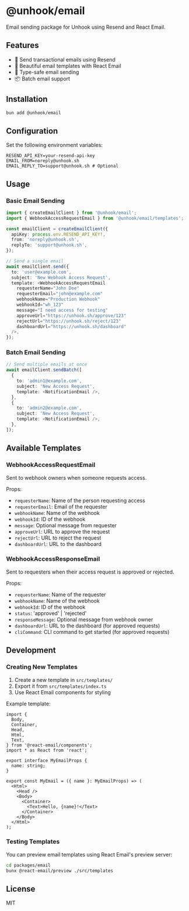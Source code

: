 # @unhook/email

Email sending package for Unhook using Resend and React Email.

## Features

- 📧 Send transactional emails using Resend
- 🎨 Beautiful email templates with React Email
- 🔧 Type-safe email sending
- 📦 Batch email support

## Installation

```bash
bun add @unhook/email
```

## Configuration

Set the following environment variables:

```env
RESEND_API_KEY=your-resend-api-key
EMAIL_FROM=noreply@unhook.sh
EMAIL_REPLY_TO=support@unhook.sh # Optional
```

## Usage

### Basic Email Sending

```typescript
import { createEmailClient } from '@unhook/email';
import { WebhookAccessRequestEmail } from '@unhook/email/templates';

const emailClient = createEmailClient({
  apiKey: process.env.RESEND_API_KEY!,
  from: 'noreply@unhook.sh',
  replyTo: 'support@unhook.sh',
});

// Send a single email
await emailClient.send({
  to: 'user@example.com',
  subject: 'New Webhook Access Request',
  template: <WebhookAccessRequestEmail
    requesterName="John Doe"
    requesterEmail="john@example.com"
    webhookName="Production Webhook"
    webhookId="wh_123"
    message="I need access for testing"
    approveUrl="https://unhook.sh/approve/123"
    rejectUrl="https://unhook.sh/reject/123"
    dashboardUrl="https://unhook.sh/dashboard"
  />,
});
```

### Batch Email Sending

```typescript
// Send multiple emails at once
await emailClient.sendBatch([
  {
    to: 'admin1@example.com',
    subject: 'New Access Request',
    template: <NotificationEmail />,
  },
  {
    to: 'admin2@example.com',
    subject: 'New Access Request',
    template: <NotificationEmail />,
  },
]);
```

## Available Templates

### WebhookAccessRequestEmail

Sent to webhook owners when someone requests access.

Props:
- `requesterName`: Name of the person requesting access
- `requesterEmail`: Email of the requester
- `webhookName`: Name of the webhook
- `webhookId`: ID of the webhook
- `message`: Optional message from requester
- `approveUrl`: URL to approve the request
- `rejectUrl`: URL to reject the request
- `dashboardUrl`: URL to the dashboard

### WebhookAccessResponseEmail

Sent to requesters when their access request is approved or rejected.

Props:
- `requesterName`: Name of the requester
- `webhookName`: Name of the webhook
- `webhookId`: ID of the webhook
- `status`: 'approved' | 'rejected'
- `responseMessage`: Optional message from webhook owner
- `dashboardUrl`: URL to the dashboard (for approved requests)
- `cliCommand`: CLI command to get started (for approved requests)

## Development

### Creating New Templates

1. Create a new template in `src/templates/`
2. Export it from `src/templates/index.ts`
3. Use React Email components for styling

Example template:

```tsx
import {
  Body,
  Container,
  Head,
  Html,
  Text,
} from '@react-email/components';
import * as React from 'react';

export interface MyEmailProps {
  name: string;
}

export const MyEmail = ({ name }: MyEmailProps) => (
  <Html>
    <Head />
    <Body>
      <Container>
        <Text>Hello, {name}!</Text>
      </Container>
    </Body>
  </Html>
);
```

### Testing Templates

You can preview email templates using React Email's preview server:

```bash
cd packages/email
bunx @react-email/preview ./src/templates
```

## License

MIT
